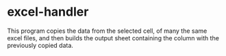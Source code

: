 # excel-handler
This program copies the data from the selected cell, of many the same excel files, and then builds the output sheet containing the column with the previously copied data.
